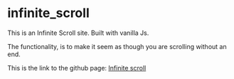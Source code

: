 # infinite_scroll

This is an Infinite Scroll site. Built with vanilla Js. 

The functionality, is to make it seem as though you are scrolling without an end.

This is the link to the github page: [Infinite scroll](  https://erehmaryann.github.io/infinity_scroll/) 
